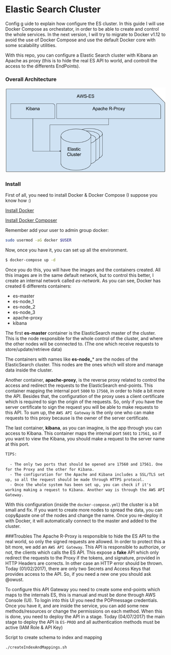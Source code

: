 # Elastic Search Cluster

Config g
uide to explain how configure the ES cluster.
In this guide I will use Docker Compose as orchestator, in order to be able to create and control the whole services. In the next version, I will try to migrate to Docker v1.12 to avoid the use of Docker Compose and use the default Docker core with some scalability utilities.

With this repo, you can configure a Elastic Search cluster with Kibana an Apache as proxy (this is to hide the real ES API to world, and controll the access to the differents EndPoints).

### Overall Architecture

![architecture](./ES-Architecture.png)

### Install

First of all, you need to install Docker & Docker Compose (I suppose you know how :)

[Install Docker](https://docs.docker.com/engine/installation/)

[Install Docker Composer](https://docs.docker.com/compose/install/)

Remember add your user to admin group docker:

```sh
sudo usermod -aG docker $USER
```

Now, once you have it, you can set up all the environment. 

```sh
$ docker-compose up -d
```
Once you do this, you will have the images and the containers created. All this images are in the same default network, but to control this better, I create an internal network called *es-network*.
As you can see, Docker has created 6 differents containers:
	
  - es-master
  - es-node_1
  - es-node_2
  - es-node_3
  - apache-proxy
  - kibana


The first **es-master** container is the ElasticSearch master of the cluster. This is the node responsible for the whole control of the cluster, and where the other nodes will be connected to. (The one which receive requests to store/update/retrieve data)

The containers with names like **es-node_*** are the nodes of the ElasticSearch cluster. This nodes are the ones which will store and manage data inside the cluster.

Another container, **apache-proxy**, is the reverse proxy related to control the access and redirect the requests to the ElasticSearch end-points. This container mapping the internal port ```5000``` to ```17560```, in order to hide a bit more the API. Besides that, the configuration of the proxy uses a client certificate which is required to sign the origin of the requests. So, only if you have the server certificate to sign the request you will be able to make requests to this API. To sum up, the ``AWS API Gateway`` is the only one who can make requests to this proxy because is the owner of the server certificate.

The last container, **kibana**, as you can imagine, is the app through you can access to Kibana. This container maps the internal port ``5601`` to ``17561``, so if you want to view the Kibana, you should make a request to the server name at this port. 

```
TIPS:

  - The only two ports that should be opened are 17560 and 17561. One for the Proxy and the other for Kibana.
  - The configuration for the Apache and Kibana includes a SSL/TLS set up, so all the request should be made through HTTPS protocol.
  - Once the whole system has been set up, you can check if it's working making a request to Kibana. Another way is through the AWS API Gateway. 

```

With this configuration (inside the ```docker-compose.yml```) the cluster is a bit small and fix. If you want to create more nodes to spread the data, you can copy&paste one of the nodes and change the name. Once you re-deploy it with Docker, it will automatically connect to the master and added to the cluster.

###Troubles
The Apache R-Proxy is responsible to hide the ES API to the real world, so only the signed requests are allowed. In order to protect this a bit more, we add an ```AWS API Gateway```. This API is responsible to authorize, or not, the clients which calls the ES API. This expose a __fake__ API which only redirect the requests to the Proxy if the tokens, and signature, provided in HTTP Headers are corrects. In other case an HTTP error should be thrown.
Today (01/02/2017), there are only two Secrets and Access Keys that provides access to the API. So, if you need a new one you should ask @owust.

To configure this API Gateway you need to create some end-points which maps to the internals ES, this is manual and must be done through AWS Console (UI). To login into this UI you need the POPmessage credentials. Once you have it, and are inside the service, you can add some new methods/resources or change the permissions on each method. When this is done, you need to deploy the API in a stage. Today (04/07/2017) the main stage to deploy the API is ```ES-PROD``` and all authentication methods must be active (IAM Role & API Key)

Script to create schema to index and mapping

```sh
./createIndexAndMappings.sh
```
